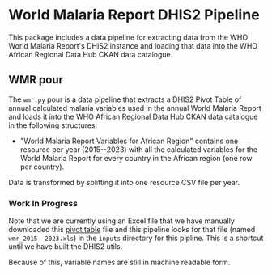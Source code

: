 # World Malaria Report DHIS2 Pipeline

This package includes a data pipeline for extracting data from the WHO World Malaria Report's DHIS2 instance and loading that data into the WHO African Regional Data Hub CKAN data catalogue.

## WMR pour

The `wmr.py` pour is a data pipeline that extracts a DHIS2 Pivot Table of annual calculated malaria variables used in the annual World Malaria Report and loads it into the WHO African Regional Data Hub CKAN data catalogue in the following structures:

- "World Malaria Report Variables for African Region" contains one resource per year (2015--2023) with all the calculated variables for the World Malaria Report for every country in the African region (one row per country).

Data is transformed by splitting it into one resource CSV file per year.

### Work In Progress

Note that we are currently using an Excel file that we have manually downloaded this [pivot table](https://extranet.who.int/dhis2/dhis-web-data-visualizer/index.html#/oZtG1h5jrI4) file and this pipeline looks for that file (named `wmr_2015--2023.xls`) in the `inputs` directory for this pipline. This is a shortcut until we have built the DHIS2 utils.

Because of this, variable names are still in machine readable form.

